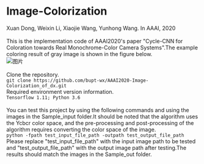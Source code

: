# Image-Colorization
 Xuan Dong, Weixin Li, Xiaojie Wang, Yunhong Wang. In AAAI, 2020<br><br>
This is the implementation code of AAAI2020's paper "Cycle-CNN for Coloration towards Real Monochrome-Color Camera Systems".The example coloring result of gray image is shown in the figure below.<br>
![图片](https://user-images.githubusercontent.com/84729271/120922538-5e3c4b00-c6fc-11eb-98d1-8c327e196c1c.png)<br><br>
Clone the repository.<br>
`git clone https://github.com/bupt-wx/AAAI2020-Image-Colorization_of_dx.git`<br>
Required environment version information.<br>
`Tensorflow 1.11; Python 3.6`<br><br>
You can test this project by using the following commands and using the images in the Sample_input folder.It should be noted that the algorithm uses the Ycbcr color space, and the pre-processing and post-processing of the algorithm requires converting the color space of the image.<br>
`python -fpath test_input_file_path -outpath test_output_file_path`<br>
Please replace "test_input_file_path" with the input image path to be tested and "test_output_file_path" with the output image path after testing.The results should match the images in the Sample_out folder.
